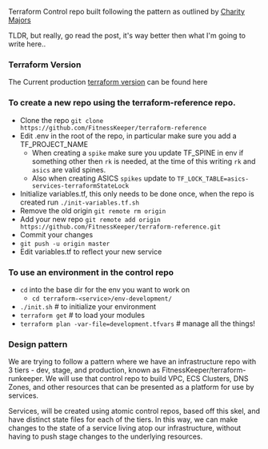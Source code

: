 Terraform Control repo built following the pattern as outlined by [Charity Majors](https://charity.wtf/2016/03/30/terraform-vpc-and-why-you-want-a-tfstate-file-per-env/)

TLDR, but really, go read the post, it's way better then what I'm going to write here..

### Terraform Version

The Current production [terraform version](https://github.com/FitnessKeeper/terraform-runkeeper#terraform-version) can be found here
### To create a new repo using the terraform-reference repo.

- Clone the repo `git clone https://github.com/FitnessKeeper/terraform-reference`
- Edit .env in the root of the repo, in particular make sure you add a TF_PROJECT_NAME
  - When creating a `spike` make sure you update TF_SPINE in env if something other then `rk` is needed, at the time of this writing `rk` and `asics` are valid spines.
  - Also when creating ASICS `spikes` update to `TF_LOCK_TABLE=asics-services-terraformStateLock` 
- Initialize variables.tf, this only needs to be done once, when the repo is created run `./init-variables.tf.sh`
-  Remove the old origin `git remote rm origin`
-  Add your new repo `git remote add origin https://github.com/FitnessKeeper/terraform-reference.git`
- Commit your changes
- `git push -u origin master`
- Edit variables.tf to reflect your new service



### To use an environment in the control repo
- `cd` into the base dir for the env you want to work on
  - `cd terraform-<service>/env-development/`
- `./init.sh` # to initialize your environment
- `terraform get` # to load your modules
- `terraform plan -var-file=development.tfvars` # manage all the things!

### Design pattern

We are trying to follow a pattern where we have an infrastructure repo with 3 tiers - dev, stage, and production, known as FitnessKeeper/terraform-runkeeper. We will use that control repo to build VPC, ECS Clusters, DNS Zones, and other resources that can be presented as a platform for use by services.  

  Services, will be created using atomic control repos, based off this skel, and have distinct state files for each of the tiers. In this way, we can make changes to the state of a service living atop our infrastructure, without having to push stage changes to the underlying resources.
